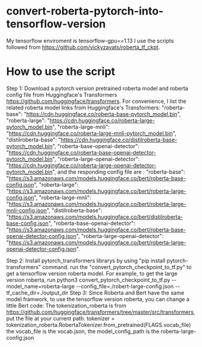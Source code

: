 # convert-roberta-pytorch-into-tensorflow-version
My tensorflow enviroment is tensorflow-gpu==1.13
I use the scripts followed from https://github.com/vickyzayats/roberta_tf_ckpt.
# How to use the script
Step 1:
Download a pytorch version pretrained roberta model and roberta config file from Huggingface's Transformers https://github.com/huggingface/transformers. For convenience, I list the related roberta model links from Huggingface's Transformers:
"roberta-base": "https://cdn.huggingface.co/roberta-base-pytorch_model.bin",
"roberta-large": "https://cdn.huggingface.co/roberta-large-pytorch_model.bin",
"roberta-large-mnli": "https://cdn.huggingface.co/roberta-large-mnli-pytorch_model.bin",
"distilroberta-base": "https://cdn.huggingface.co/distilroberta-base-pytorch_model.bin",
"roberta-base-openai-detector": "https://cdn.huggingface.co/roberta-base-openai-detector-pytorch_model.bin",
"roberta-large-openai-detector": "https://cdn.huggingface.co/roberta-large-openai-detector-pytorch_model.bin",
and the responding config file are :
"roberta-base": "https://s3.amazonaws.com/models.huggingface.co/bert/roberta-base-config.json",
"roberta-large": "https://s3.amazonaws.com/models.huggingface.co/bert/roberta-large-config.json",
"roberta-large-mnli": "https://s3.amazonaws.com/models.huggingface.co/bert/roberta-large-mnli-config.json",
"distilroberta-base": "https://s3.amazonaws.com/models.huggingface.co/bert/distilroberta-base-config.json",
"roberta-base-openai-detector": "https://s3.amazonaws.com/models.huggingface.co/bert/roberta-base-openai-detector-config.json",
 "roberta-large-openai-detector": "https://s3.amazonaws.com/models.huggingface.co/bert/roberta-large-openai-detector-config.json".

Step 2:
Install pytorch_transformers librarys by using "pip install pytorch-transformers" command.
run the "convert_pytorch_checkpoint_to_tf.py" to get a tensorflow version roberta model.
For example, to get the large version roberta, run python3 convert_pytorch_checkpoint_to_tf.py --model_name=roberta-large --config_file=./robert-large-config.json --tf_cache_dir=./output_dir
Step 3:
Since Roberta and Bert have the same model framwork, to use the tensorflow version roberta, you can change a little Bert code:
The tokenization_roberta is from https://github.com/huggingface/transformers/tree/master/src/transformers, put the file at your current path.
tokenizer = tokenization_roberta.RobertaTokenizer.from_pretrained(FLAGS.vocab_file)
the vocab_file is the vocab.json, the model_config_path is the roberta-large-config.json

